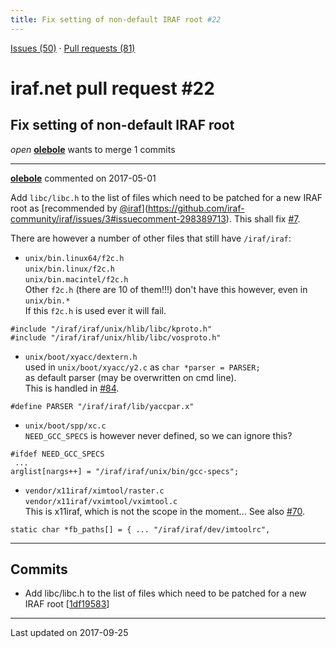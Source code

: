 ```yaml
---
title: Fix setting of non-default IRAF root #22
---
```


[Issues (50)](https://iraf-community.github.io/iraf-v216/issues) · [Pull requests (81)](https://iraf-community.github.io/iraf-v216/issues/pulls)

# iraf.net pull request #22
## Fix setting of non-default IRAF root
*open* **[olebole](https://github.com/olebole)** wants to merge 1 commits

- - - -

**[olebole](https://github.com/olebole)** commented on 2017-05-01

Add `libc/libc.h` to the list of files which need to be patched for a new IRAF root as [recommended by [@iraf](https://github.com/iraf)](https://github.com/iraf-community/iraf/issues/3#issuecomment-298389713). This shall fix [#7](https://iraf-community.github.io/iraf-v216/issues/7).  
  
There are however a number of other files that still have `/iraf/iraf`:  
  
* `unix/bin.linux64/f2c.h`  
  `unix/bin.linux/f2c.h`  
  `unix/bin.macintel/f2c.h`  
   Other `f2c.h` (there are 10 of them!!!) don't have this however, even in `unix/bin.*`  
   If this `f2c.h` is used ever it will fail.  
```  
#include "/iraf/iraf/unix/hlib/libc/kproto.h"  
#include "/iraf/iraf/unix/hlib/libc/vosproto.h"  
```  
  
* `unix/boot/xyacc/dextern.h`  
   used in `unix/boot/xyacc/y2.c` as `char *parser = PARSER;`  
   as default parser (may be overwritten on cmd line).  
  This is handled in [#84](https://iraf-community.github.io/iraf-v216/issues/84).  
```  
#define	PARSER "/iraf/iraf/lib/yaccpar.x"  
```  
  
* `unix/boot/spp/xc.c`  
   `NEED_GCC_SPECS` is however never defined, so we can ignore this?  
```  
#ifdef NEED_GCC_SPECS  
 ...  
arglist[nargs++] = "/iraf/iraf/unix/bin/gcc-specs";  
```  
  
* `vendor/x11iraf/ximtool/raster.c`  
  `vendor/x11iraf/vximtool/vximtool.c`  
   This is x11iraf, which is not the scope in the moment... See also [#70](https://iraf-community.github.io/iraf-v216/issues/70).  
```  
static char *fb_paths[] = { ... "/iraf/iraf/dev/imtoolrc",  
```
- - - -

## Commits

* Add libc/libc.h to the list of files which need to be patched for a new IRAF root [[1df19583](https://github.com/iraf-community/iraf/commit/1df1958368813ae3be06b88906019fdb09cc1864)]

- - - -

Last updated on 2017-09-25
